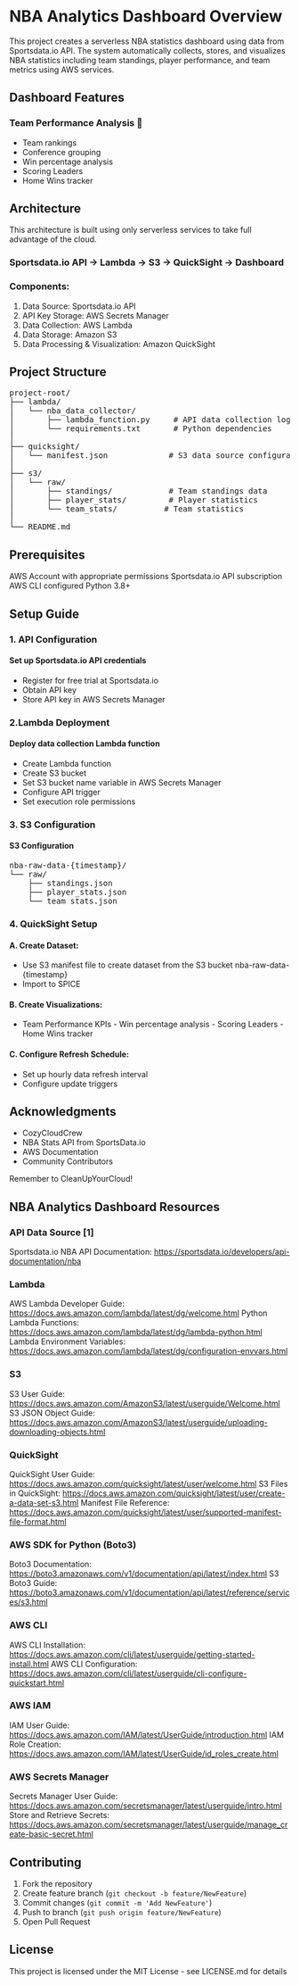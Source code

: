 # NBA Analytics Dashboard Overview
This project creates a serverless NBA statistics dashboard using data from Sportsdata.io API. The system automatically collects, stores, and visualizes NBA statistics including team standings, player performance, and team metrics using AWS services.


## Dashboard Features
### Team Performance Analysis 🏀
- Team rankings
- Conference grouping
- Win percentage analysis
- Scoring Leaders
- Home Wins tracker


## Architecture
This architecture is built using only serverless services to take full advantage of the cloud.

### Sportsdata.io API → Lambda → S3 → QuickSight → Dashboard

### Components:
1. Data Source: Sportsdata.io API
2. API Key Storage: AWS Secrets Manager
3. Data Collection: AWS Lambda
4. Data Storage: Amazon S3
5. Data Processing & Visualization: Amazon QuickSight


## Project Structure
<pre>
project-root/
├── lambda/
│   └── nba_data_collector/
│       ├── lambda_function.py     # API data collection logic
│       └── requirements.txt       # Python dependencies
│
├── quicksight/
│   └── manifest.json             # S3 data source configuration
│
├── s3/
│   └── raw/
│       ├── standings/            # Team standings data
│       ├── player_stats/         # Player statistics
│       └── team_stats/          # Team statistics
│
└── README.md
</pre>

## Prerequisites
AWS Account with appropriate permissions
Sportsdata.io API subscription
AWS CLI configured
Python 3.8+


## Setup Guide

### 1. API Configuration
#### Set up Sportsdata.io API credentials
- Register for free trial at Sportsdata.io
- Obtain API key
- Store API key in AWS Secrets Manager

### 2.Lambda Deployment
#### Deploy data collection Lambda function
- Create Lambda function
- Create S3 bucket
- Set S3 bucket name variable in AWS Secrets Manager
- Configure API trigger
- Set execution role permissions

### 3. S3 Configuration
#### S3 Configuration
<pre>
nba-raw-data-{timestamp}/
└── raw/
    ├── standings.json
    ├── player_stats.json
    └── team_stats.json
</pre>

### 4. QuickSight Setup
#### A. Create Dataset:
   - Use S3 manifest file to create dataset from the S3 bucket nba-raw-data-{timestamp}
   - Import to SPICE
#### B. Create Visualizations:
   - Team Performance KPIs
    - Win percentage analysis
    - Scoring Leaders
    - Home Wins tracker
#### C. Configure Refresh Schedule:
   - Set up hourly data refresh interval
   - Configure update triggers

## Acknowledgments
- CozyCloudCrew
- NBA Stats API from SportsData.io
- AWS Documentation
- Community Contributors

Remember to CleanUpYourCloud!


## NBA Analytics Dashboard Resources
### API Data Source [1]
Sportsdata.io NBA API Documentation: https://sportsdata.io/developers/api-documentation/nba

### Lambda
AWS Lambda Developer Guide: https://docs.aws.amazon.com/lambda/latest/dg/welcome.html
Python Lambda Functions: https://docs.aws.amazon.com/lambda/latest/dg/lambda-python.html
Lambda Environment Variables: https://docs.aws.amazon.com/lambda/latest/dg/configuration-envvars.html

### S3
S3 User Guide: https://docs.aws.amazon.com/AmazonS3/latest/userguide/Welcome.html
S3 JSON Object Guide: https://docs.aws.amazon.com/AmazonS3/latest/userguide/uploading-downloading-objects.html

### QuickSight
QuickSight User Guide: https://docs.aws.amazon.com/quicksight/latest/user/welcome.html
S3 Files in QuickSight: https://docs.aws.amazon.com/quicksight/latest/user/create-a-data-set-s3.html
Manifest File Reference: https://docs.aws.amazon.com/quicksight/latest/user/supported-manifest-file-format.html

### AWS SDK for Python (Boto3)
Boto3 Documentation: https://boto3.amazonaws.com/v1/documentation/api/latest/index.html
S3 Boto3 Guide: https://boto3.amazonaws.com/v1/documentation/api/latest/reference/services/s3.html

### AWS CLI
AWS CLI Installation: https://docs.aws.amazon.com/cli/latest/userguide/getting-started-install.html
AWS CLI Configuration: https://docs.aws.amazon.com/cli/latest/userguide/cli-configure-quickstart.html

### AWS IAM
IAM User Guide: https://docs.aws.amazon.com/IAM/latest/UserGuide/introduction.html
IAM Role Creation: https://docs.aws.amazon.com/IAM/latest/UserGuide/id_roles_create.html

### AWS Secrets Manager
Secrets Manager User Guide: https://docs.aws.amazon.com/secretsmanager/latest/userguide/intro.html
Store and Retrieve Secrets: https://docs.aws.amazon.com/secretsmanager/latest/userguide/manage_create-basic-secret.html


## Contributing
1. Fork the repository
2. Create feature branch (`git checkout -b feature/NewFeature`)
3. Commit changes (`git commit -m 'Add NewFeature'`)
4. Push to branch (`git push origin feature/NewFeature`)
5. Open Pull Request

## License
This project is licensed under the MIT License - see LICENSE.md for details
